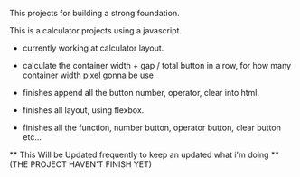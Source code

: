 This projects for building a strong foundation.

This is a calculator projects using a javascript.
- currently working at calculator layout.
- calculate the container width + gap / total button in a row, for how many container width pixel gonna be use
- finishes append all the button number, operator, clear into html.

- finishes all layout, using flexbox.
- finishes all the function, number button, operator button, clear button etc...


** This Will be Updated frequently to keep an updated what i'm doing **
(THE PROJECT HAVEN'T FINISH YET)